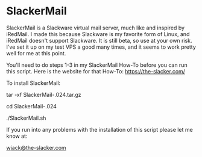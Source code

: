 # SlackerMail

SlackerMail is a Slackware virtual mail server, much like and inspired by iRedMail.
I made this because Slackware is my favorite form of Linux, and iRedMail doesn't 
support Slackware. It is still beta, so use at your own risk. I've set it up on my
test VPS a good many times, and it seems to work pretty well for me at this point.

You'll need to do steps 1-3 in my SlackerMail How-To before you can run this script.
Here is the website for that How-To: https://the-slacker.com/

To install SlackerMail:

tar -xf SlackerMail-.024.tar.gz

cd SlackerMail-.024

./SlackerMail.sh

If you run into any problems with the installation of this script please let me know at:

wjack@the-slacker.com

